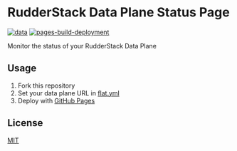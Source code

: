 # RudderStack Data Plane Status Page

[![data](https://github.com/esadek/experiment/actions/workflows/flat.yml/badge.svg)](https://github.com/esadek/experiment/actions/workflows/flat.yml)
[![pages-build-deployment](https://github.com/esadek/experiment/actions/workflows/pages/pages-build-deployment/badge.svg)](https://github.com/esadek/experiment/actions/workflows/pages/pages-build-deployment)

Monitor the status of your RudderStack Data Plane

## Usage

1. Fork this repository
2. Set your data plane URL in [flat.yml](.github/workflows/flat.yml)
3. Deploy with [GitHub Pages](https://pages.github.com/)

## License

[MIT](LICENSE)